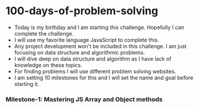 # 100-days-of-problem-solving

- Today is my birthday and I am starting this challenge. Hopefully I can complete the challenge.
- I will use my favorite language JavaScript to complete this.
- Any project development won't be included in this challenge. I am just focusing on data structure and algorithmic problems.
- I will dive deep on data structure and algorithm as I have lack of knowledge on these topics.
- For finding problems I will use different problem solving websites.
- I am setting 10 milestones for this and I will set the name and goal before starting it.

### Milestone-1: Mastering JS Array and Object methods
